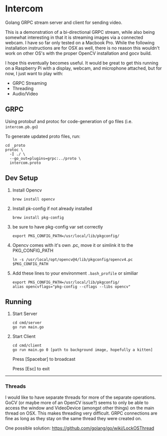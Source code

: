 # Intercom
Golang GRPC stream server and client for sending video.

This is a demonstration of a bi-directional GRPC stream, while also being somewhat interesting in that it is streaming images via a connected webcam.  I have so far only tested on a Macbook Pro.  While the following installation instructions are for OSX as well,  there is no reason this wouldn't work on other OS's with the proper OpenCV installation and gocv build.

I hope this eventually becomes useful.  It would be great to get this running on a Raspberry Pi with a display, webcam, and microphone attached, but for now, I just want to play with:
* GRPC Streaming
* Threading
* Audio/Video
	
## GRPC
Using protobuf and protoc for code-generation of go files (i.e. `intercom.pb.go`)

To generate updated proto files, run:

```
cd _proto
protoc \
  -I ./ \
  --go_out=plugins=grpc:../proto \
  intercom.proto
```

## Dev Setup
1. Install Opencv
	
	```
	brew install opencv
	```
	
1. Install pk-config if not already installed
	
	```
	brew install pkg-config
	```
	 
1. be sure to have pkg-config var set correctly

	```
	export PKG_CONFIG_PATH=/usr/local/lib/pkgconfig/
	```
	
1. Opencv comes with it's own .pc, move it or simlink it to the PKG_CONFIG_PATH

	```
	ln -s /usr/local/opt/opencv@4/lib/pkgconfig/opencv4.pc $PKG_CONFIG_PATH
	```

1. Add these lines to your environment `.bash_profile` or similiar

	```
	export PKG_CONFIG_PATH=/usr/local/lib/pkgconfig/
	alias opencvflags="pkg-config --cflags --libs opencv"
	```

## Running
1. Start Server
    ```
    cd cmd/server
    go run main.go
    ```
    
1. Start Client
    ```
    cd cmd/client
    go run main.go 0 [path to background image, hopefully a kitten]
    ```
    
    Press [Spacebar] to broadcast
    
    Press [Esc] to exit
    
___
### Threads
I would like to have separate threads for more of the separate operations. GoCV 
(or maybe more of an OpenCV issue?) seems to only be able to access the window 
and VideoDevice (amongst other things) on the main thread on OSX.  This makes 
threading very difficult.  GRPC connections are fine as long as they stay on the 
same thread they were created on.

One possible solution: https://github.com/golang/go/wiki/LockOSThread
